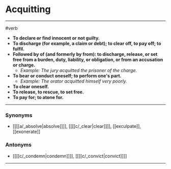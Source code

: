 # Acquitting
---
#verb
- **To declare or find innocent or not guilty.**
- **To discharge (for example, a claim or debt); to clear off, to pay off; to fulfil.**
- **Followed by of (and formerly by from): to discharge, release, or set free from a burden, duty, liability, or obligation, or from an accusation or charge.**
	- _Example: The jury acquitted the prisoner of the charge._
- **To bear or conduct oneself; to perform one's part.**
	- _Example: The orator acquitted himself very poorly._
- **To clear oneself.**
- **To release, to rescue, to set free.**
- **To pay for; to atone for.**
---
### Synonyms
- [[[[a/_absolve|absolve]]]], [[[[c/_clear|clear]]]], [[exculpate]], [[exonerate]]
### Antonyms
- [[[[c/_condemn|condemn]]]], [[[[c/_convict|convict]]]]
---
